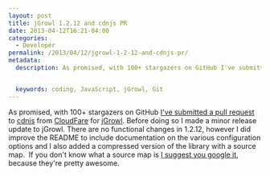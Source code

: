 ```yaml
---
layout: post
title: jGrowl 1.2.12 and cdnjs PR
date: 2013-04-12T16:21-04:00
categories:
  - Developer
permalink: /2013/04/12/jgrowl-1-2-12-and-cdnjs-pr/
metadata:
  description: As promised, with 100+ stargazers on GitHub I've submitted a pull request to cdnjs from CloudFare for jGrowl.


  keywords: coding, JavaScript, jGrowl, Git
---
```

As promised, with 100+ stargazers on GitHub [I've submitted a pull request](https://github.com/cdnjs/cdnjs/pull/1167) to [cdnjs](http://cdnjs.com) from [CloudFare](https://www.cloudflare.com) for [jGrowl](http://github.com/stanlemon/jGrowl). Before doing so I made a minor release update to jGrowl. There are no functional changes in 1.2.12, however I did improve the README to include documentation on the various configuration options and I also added a compressed version of the library with a source map.  If you don't know what a source map is [I suggest you google it](https://www.google.com/search?q=javascript+source+map), because they're pretty awesome.
